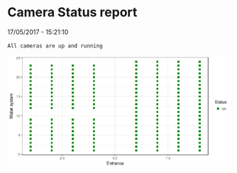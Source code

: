 Camera Status report
================
17/05/2017 - 15:21:10

    All cameras are up and running

![](camreport_files/figure-markdown_github/unnamed-chunk-2-1.png)
